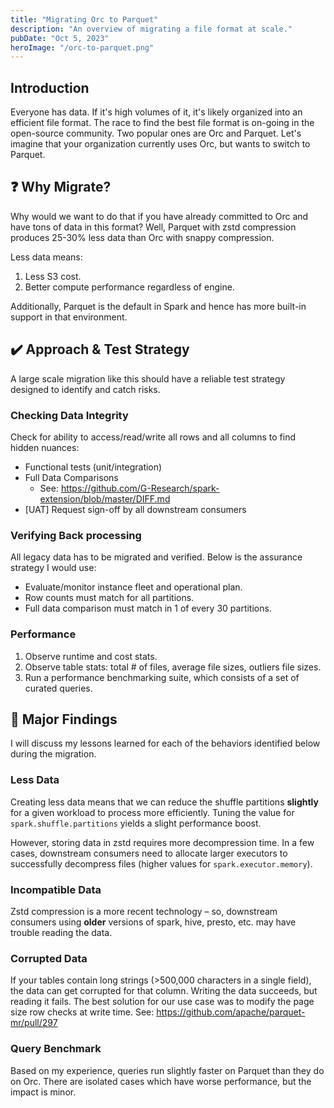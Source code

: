 ```yaml
---
title: "Migrating Orc to Parquet"
description: "An overview of migrating a file format at scale."
pubDate: "Oct 5, 2023"
heroImage: "/orc-to-parquet.png"
---
```


## Introduction

Everyone has data. If it's high volumes of it, it's likely organized into an efficient file format. The race to find the best file format is on-going in the open-source community. Two popular ones are Orc and Parquet. Let's imagine that your organization currently uses Orc, but wants to switch to Parquet.

## ❓ Why Migrate?

Why would we want to do that if you have already committed to Orc and have tons of data in this format? Well, Parquet with zstd compression produces 25-30% less data than Orc with snappy compression.


Less data means:
1. Less S3 cost.
2. Better compute performance regardless of engine.

Additionally, Parquet is the default in Spark and hence has more built-in support in that environment.

## ✔️ Approach & Test Strategy

A large scale migration like this should have a reliable test strategy designed to identify and catch risks.

### Checking Data Integrity

Check for ability to access/read/write all rows and all columns to find hidden nuances:
- Functional tests (unit/integration)
- Full Data Comparisons
  - See: https://github.com/G-Research/spark-extension/blob/master/DIFF.md
- [UAT] Request sign-off by all downstream consumers

### Verifying Back processing

All legacy data has to be migrated and verified. Below is the assurance strategy I would use: 
- Evaluate/monitor instance fleet and operational plan.
- Row counts must match for all partitions.
- Full data comparison must match in 1 of every 30 partitions.

### Performance

1. Observe runtime and cost stats.
2. Observe table stats: total # of files, average file sizes, outliers file sizes.
3. Run a performance benchmarking suite, which consists of a set of curated queries.

## 🔎 Major Findings

I will discuss my lessons learned for each of the behaviors identified below during the migration.

### Less Data

Creating less data means that we can reduce the shuffle partitions **slightly** for a given workload to process more efficiently. Tuning the value for  ```spark.shuffle.partitions``` yields a slight performance boost.

However, storing data in zstd requires more decompression time. In a few cases, downstream consumers need to allocate larger executors to successfully decompress files (higher values for ```spark.executor.memory```).

### Incompatible Data

Zstd compression is a more recent technology – so, downstream consumers using **older** versions of spark, hive, presto, etc. may have trouble reading the data.

### Corrupted Data

If your tables contain long strings (>500,000 characters in a single field), the data can get corrupted for that column. Writing the data succeeds, but reading it fails. The best solution for our use case was to modify the page size row checks at write time. See: https://github.com/apache/parquet-mr/pull/297

### Query Benchmark

Based on my experience, queries run slightly faster on Parquet than they do on Orc. There are isolated cases which have worse performance, but the impact is minor.
